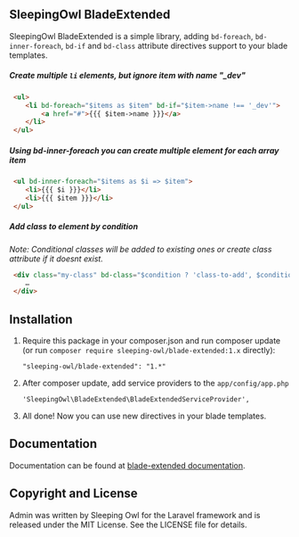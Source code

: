 ## SleepingOwl BladeExtended

SleepingOwl BladeExtended is a simple library, adding `bd-foreach`, `bd-inner-foreach`, `bd-if` and `bd-class` attribute directives support to your blade templates.

##### Create multiple `li` elements, but ignore item with name "_dev"

```html
 <ul>
 	<li bd-foreach="$items as $item" bd-if="$item->name !== '_dev'">
 		<a href="#">{{{ $item->name }}}</a>
 	</li>
 </ul>
```

##### Using bd-inner-foreach you can create multiple element for each array item

```html
 <ul bd-inner-foreach="$items as $i => $item">
 	<li>{{{ $i }}}</li>
 	<li>{{{ $item }}}</li>
 </ul>
```

##### Add class to element by condition

*Note: Conditional classes will be added to existing ones or create class attribute if it doesnt exist.*

```html
 <div class="my-class" bd-class="$condition ? 'class-to-add', $condition2 ? 'second-class-to-add'">
 	…
 </div>
```

## Installation

 1. Require this package in your composer.json and run composer update (or run `composer require sleeping-owl/blade-extended:1.x` directly):

		"sleeping-owl/blade-extended": "1.*"

 2. After composer update, add service providers to the `app/config/app.php`

	    'SleepingOwl\BladeExtended\BladeExtendedServiceProvider',

 3. All done! Now you can use new directives in your blade templates.
 
## Documentation

Documentation can be found at [blade-extended documentation](http://sleeping-owl-blade-extended.gopagoda.com).

## Copyright and License

Admin was written by Sleeping Owl for the Laravel framework and is released under the MIT License. See the LICENSE file for details.
